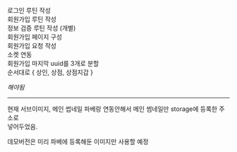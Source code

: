 로그인 루틴 작성  
회원가입 루틴 작성  
정보 검증 루틴 작성 (개별)  
회원가입 페이지 구성  
회원가입 요청 작성  
소켓 연동  
회원가입 마지막 uuid를 3개로 분할  
순서대로 { 상인, 상점, 상점지갑 }  

*해야됨*

--------------------------------  

현재 서브이미지, 메인 썹네일 파베랑 연동안해서 메인 썸네일만 storage에 등록한 주소로  
넣어두었음.  

데모버전은 미리 파베에 등록해둔 이미지만 사용할 예정